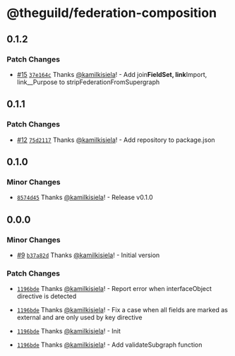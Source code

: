 # @theguild/federation-composition

## 0.1.2

### Patch Changes

- [#15](https://github.com/the-guild-org/federation/pull/15)
  [`37e164c`](https://github.com/the-guild-org/federation/commit/37e164c66c0c3219791e4c074a602774accd08b2)
  Thanks [@kamilkisiela](https://github.com/kamilkisiela)! - Add join**FieldSet, link**Import,
  link\_\_Purpose to stripFederationFromSupergraph

## 0.1.1

### Patch Changes

- [#12](https://github.com/the-guild-org/federation/pull/12)
  [`75d2117`](https://github.com/the-guild-org/federation/commit/75d2117dd6e5864888ed6c336aec1a334902c845)
  Thanks [@kamilkisiela](https://github.com/kamilkisiela)! - Add repository to package.json

## 0.1.0

### Minor Changes

- [`8574d45`](https://github.com/the-guild-org/federation/commit/8574d455c9a5cc03190d12191c1b0a7ae29f85be)
  Thanks [@kamilkisiela](https://github.com/kamilkisiela)! - Release v0.1.0

## 0.0.0

### Minor Changes

- [#9](https://github.com/the-guild-org/federation/pull/9)
  [`b37a82d`](https://github.com/the-guild-org/federation/commit/b37a82de85347866bf027f825c17be9f122d6ff9)
  Thanks [@kamilkisiela](https://github.com/kamilkisiela)! - Initial version

### Patch Changes

- [`1196bde`](https://github.com/the-guild-org/federation/commit/1196bde67a6db8fe4eb32d2c1ad9dcd2a0793912)
  Thanks [@kamilkisiela](https://github.com/kamilkisiela)! - Report error when interfaceObject
  directive is detected

- [`1196bde`](https://github.com/the-guild-org/federation/commit/1196bde67a6db8fe4eb32d2c1ad9dcd2a0793912)
  Thanks [@kamilkisiela](https://github.com/kamilkisiela)! - Fix a case when all fields are marked
  as external and are only used by key directive

- [`1196bde`](https://github.com/the-guild-org/federation/commit/1196bde67a6db8fe4eb32d2c1ad9dcd2a0793912)
  Thanks [@kamilkisiela](https://github.com/kamilkisiela)! - Init

- [`1196bde`](https://github.com/the-guild-org/federation/commit/1196bde67a6db8fe4eb32d2c1ad9dcd2a0793912)
  Thanks [@kamilkisiela](https://github.com/kamilkisiela)! - Add validateSubgraph function

